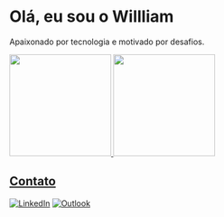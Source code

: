 # Olá, eu sou o Willliam
Apaixonado por tecnologia e motivado por desafios.

<div>
  <a href="https://github.com/Williamrsh">
  <img height="180em" src="https://github-readme-stats.vercel.app/api?username=Williamrsh&show_icons=true&theme=tokyonight&include_all_commits=true&count_private=true"/>
  <img height="180em" src="https://github-readme-stats.vercel.app/api/top-langs/?username=Williamrsh&layout=compact&langs_count=6&theme=tokyonight"/>
</div>
  
  ## Contato
  
[![LinkedIn](https://img.shields.io/badge/linkedin-%230077B5.svg?style=for-the-badge&logo=linkedin&logoColor=white&link=https://www.linkedin.com/in/Williamrsh/)]()
[![Outlook](https://img.shields.io/badge/Outlook-0078D4?style=for-the-badge&logo=microsoft-outlook&logoColor=white&link=mailto:wrodrigues.santos@outlook.com)](mailto:wrodrigues.santos@outlook.com)

 
 
